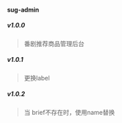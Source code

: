 #### sug-admin

##### v1.0.0
> 番剧推荐商品管理后台

##### v1.0.1
> 更换label

##### v1.0.2
> 当 brief不存在时，使用name替换